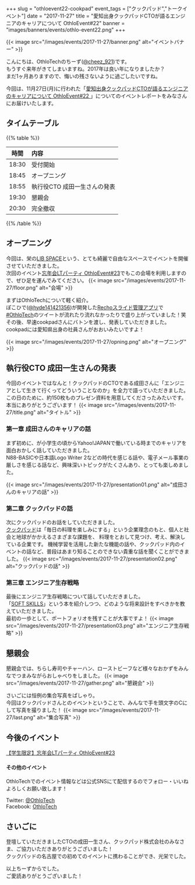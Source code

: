 +++
slug = "othloevent22-cookpad"
event_tags = ["クックパッド","トークイベント"]
date = "2017-11-27"
title = "愛知出身クックパッドCTOが語るエンジニアのキャリアについて OthloEvent#22"
banner = "images/banners/events/othlo-event22.png"
+++

{{< image src="/images/events/2017-11-27/banner.png" alt="イベントバナー" >}}

こんにちは、OthloTechのちーず([@cheez_921](https://twitter.com/cheez921))です。<br>
もうすぐ来年がきてしまいますね。2017年は良い年になりましたか？<br>
まだ1ヶ月ありますので、悔いの残さないように過ごしたいですね。

今回は、11月27日(月)に行われた「[愛知出身クックパッドCTOが語るエンジニアのキャリアについて OthloEvent#22 ](https://othlotech.connpass.com/event/68990/)」についてのイベントレポートをみなさんにお届けいたします。</br>

## タイムテーブル

{{% table %}}

|時間|内容|
|:-----:|:-----|
|18:30|受付開始
|18:45|オープニング|
|18:55|執行役CTO 成田一生さんの発表|
|19:30|懇親会|
|20:30|完全撤収|

{{% /table %}}

## オープニング
今回は、栄の[LIB SPACE](https://www.lib-space.com/)という、とても綺麗で自由なスペースでイベントを開催させていただきました。<br>
次回のイベント[忘年会LTパーティ OthloEvent#23](https://othlotech.connpass.com/event/68249/)でもこの会場を利用しますので、ぜひ足を運んでみてください。
{{< image src="/images/events/2017-11-27/floor.png" alt="会場" >}}

まずはOthloTechについて軽く紹介。<br>
ぽこひで([@hyde141421356](https://twitter.com/hyde141421356))が開発した[Rechoスライド管理アプリ](https://chrome.google.com/webstore/detail/recho-extension/ngiagkjjjnhljhnakgedljgjhdhilkbh)で[#OthloTech](https://twitter.com/hashtag/OthloTech
)のツイートが流れたり流れなかったりで盛り上がっていました！笑<br>
その後、早速cookpadさんにバトンを渡し、発表していただきました。<br>
cookpadには愛知県出身の社員さんがおおいみたいですよ！

{{< image src="/images/events/2017-11-27/opning.png" alt="オープニング" >}}

## 執行役CTO 成田一生さんの発表
今回のイベントではなんと！クックパッドのCTOである成田さんに「エンジニアとして生きて行くってどういうことなのか」を全力で語っていただきました。 <br>
この日のために、約150枚ものプレゼン資料を用意してくださったみたいです。<br>
本当にありがとうございます！
{{< image src="/images/events/2017-11-27/title.png" alt="タイトル" >}}

### 第一章 成田さんのキャリアの話
まず初めに、が小学生の頃からYahoo!JAPANで働いている時までのキャリアを面白おかしく話していただきました。<br>
N88-BASICや日本語Logo Writer 2などの時代を感じる話や、電子メール事業の厳しさを感じる話など、興味深いトピックがたくさんあり、とっても楽しめました。

{{< image src="/images/events/2017-11-27/presentation01.png" alt="成田さんのキャリアの話" >}}

### 第二章 クックパッドの話
次にクックパッドのお話をしていただきました。<br>
[クックパッド](https://info.cookpad.com/)は「毎日の料理を楽しみにする」という企業理念のもと、個人と社会と地球がかかえるさまざまな課題を、
料理をとおして見つけ、考え、解決している企業です。
機械学習を活用した新たな機能の話や、クックパッド内のイベントの話など、普段はあまり知ることのできない貴重な話を聞くことができました。
{{< image src="/images/events/2017-11-27/presentation02.png" alt="クックパッドの話" >}}

### 第三章 エンジニア生存戦略
最後にエンジニア生存戦略について話していただきました。<br>
「[SOFT SKILLS](https://www.amazon.co.jp/SOFT-SKILLS-%E3%82%BD%E3%83%95%E3%83%88%E3%82%A6%E3%82%A7%E3%82%A2%E9%96%8B%E7%99%BA%E8%80%85%E3%81%AE%E4%BA%BA%E7%94%9F%E3%83%9E%E3%83%8B%E3%83%A5%E3%82%A2%E3%83%AB-%E3%82%B8%E3%83%A7%E3%83%B3%E3%83%BB%E3%82%BD%E3%83%B3%E3%83%A1%E3%82%BA/dp/4822251551)」という本を紹介しつつ、どのような将来設計をすべきかを教えていただきました。<br>
最初の一歩として、ポートフォリオを残すことが大事ですよ！
{{< image src="/images/events/2017-11-27/presentation03.png" alt="エンジニア生存戦略" >}}

## 懇親会
懇親会では、ちらし寿司やチャーハン、ローストビーフなど様々なおかずをみんなでつまみながらおしゃべりをしました。
{{< image src="/images/events/2017-11-27/gather.png" alt="懇親会" >}}

さいごには恒例の集合写真をぱしゃり。<br>
今回はクックパッドさんとのイベントということで、みんなで手を頭文字のCにして写真を撮りました！
{{< image src="/images/events/2017-11-27/last.png" alt="集合写真" >}}

## 今後のイベント
[【学生限定】忘年会LTパーティ OthloEvent#23](https://othlotech.connpass.com/event/68249/)

#### その他のイベント
OthloTechでのイベント情報などは公式SNSにて配信するのでフォロー・いいねよろしくお願い致します！

Twitter: [@OthloTech](https://twitter.com/othlotech)  
Facebook: [OthloTech](https://www.facebook.com/othlotech)

## さいごに
登壇していただきましたCTOの成田一生さん、クックパッド株式会社のみなさま、ご協力いただきありがとうございました！<br>
クックパッドの名古屋での初めてのイベントに携わることができ、光栄でした。<br>

以上ちーずからでした。<br>
ご愛読ありがとうございました！
